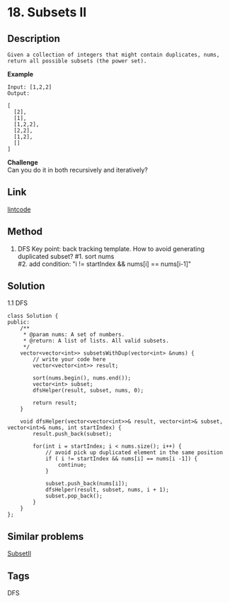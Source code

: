 # 18. Subsets II

## Description
~~~
Given a collection of integers that might contain duplicates, nums, return all possible subsets (the power set).
~~~

**Example**
```
Input: [1,2,2]
Output:

[
  [2],
  [1],
  [1,2,2],
  [2,2],
  [1,2],
  []
]

```
**Challenge**  
Can you do it in both recursively and iteratively?

## Link
[lintcode](https://lintcode.com/problem/subsets-ii/)

## Method
1. DFS 
Key point: back tracking template. How to avoid generating duplicated subset?
#1. sort nums   
#2. add condition: "i != startIndex && nums[i] == nums[i-1]"

## Solution
1.1 DFS
~~~
class Solution {
public:
    /**
     * @param nums: A set of numbers.
     * @return: A list of lists. All valid subsets.
     */
    vector<vector<int>> subsetsWithDup(vector<int> &nums) {
        // write your code here
        vector<vector<int>> result;

        sort(nums.begin(), nums.end());
        vector<int> subset;
        dfsHelper(result, subset, nums, 0);
        
        return result;
    }

    void dfsHelper(vector<vector<int>>& result, vector<int>& subset, vector<int>& nums, int startIndex) {
        result.push_back(subset);
        
        for(int i = startIndex; i < nums.size(); i++) {
            // avoid pick up duplicated element in the same position
            if ( i != startIndex && nums[i] == nums[i -1]) {
                continue;
            }
            
            subset.push_back(nums[i]);
            dfsHelper(result, subset, nums, i + 1);
            subset.pop_back();
        }
    }
};
~~~

## Similar problems
[SubsetII](https://lintcode.com/problem/subsets/)

## Tags
DFS 
